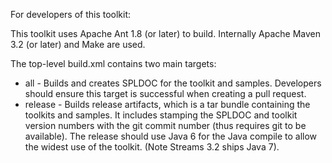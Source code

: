 For developers of this toolkit:

This toolkit uses Apache Ant 1.8 (or later) to build.
Internally Apache Maven 3.2 (or later) and Make are used.

The top-level build.xml contains two main targets:

* all - Builds and creates SPLDOC for the toolkit and samples. Developers should ensure this target is successful when creating a pull request.
* release - Builds release artifacts, which is a tar bundle containing the toolkits and samples. It includes stamping the SPLDOC and toolkit version numbers with the git commit number (thus requires git to be available). The release should use Java 6 for the Java compile to allow the widest use of the toolkit. (Note Streams 3.2 ships Java 7).
